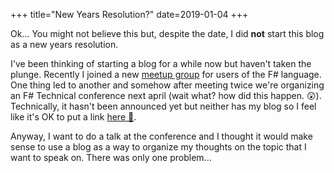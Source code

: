 +++
title="New Years Resolution?"
date=2019-01-04
+++

Ok... You might not believe this but, despite the date, I did **not** start this blog as a new years resolution.

<!-- more -->

I've been thinking of starting a blog for a while now but haven't taken the plunge.  Recently I joined a new [meetup group](https://www.meetup.com/Triangle-F/) for users of the F# language.  One thing led to another and somehow after meeting twice we're organizing an F# Technical conference next april (wait what? how did this happen. 😲). Technically, it hasn't been announced yet but neither has my blog so I feel like it's OK to put a link [here 🐔](https://southernfriedfsharp.com/).  

Anyway, I want to do a talk at the conference and I thought it would make sense to use a blog as a way to organize my thoughts on the topic that I want to speak on.  There was only one problem... 